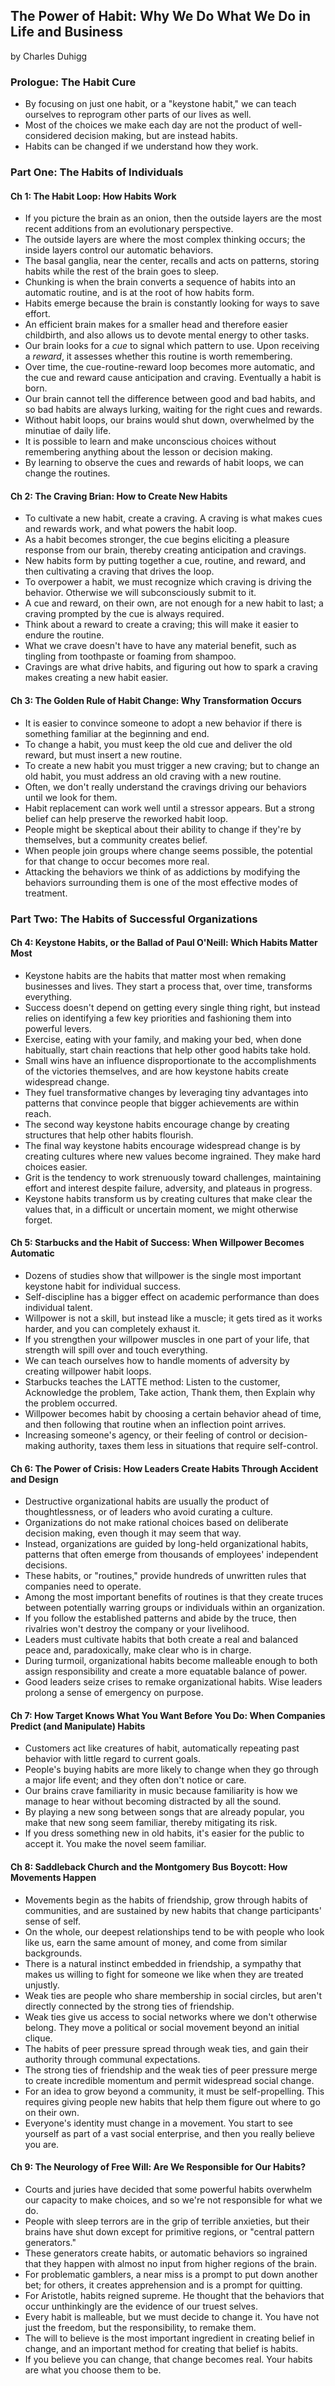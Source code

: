 ## The Power of Habit: Why We Do What We Do in Life and Business

by Charles Duhigg

### Prologue: The Habit Cure

* By focusing on just one habit, or a "keystone habit," we can teach ourselves to reprogram other parts of our lives as well.
* Most of the choices we make each day are not the product of well-considered decision making, but are instead habits.
* Habits can be changed if we understand how they work.

### Part One: The Habits of Individuals

#### Ch 1: The Habit Loop: How Habits Work

* If you picture the brain as an onion, then the outside layers are the most recent additions from an evolutionary perspective.
* The outside layers are where the most complex thinking occurs; the inside layers control our automatic behaviors.
* The basal ganglia, near the center, recalls and acts on patterns, storing habits while the rest of the brain goes to sleep.
* Chunking is when the brain converts a sequence of habits into an automatic routine, and is at the root of how habits form.
* Habits emerge because the brain is constantly looking for ways to save effort.
* An efficient brain makes for a smaller head and therefore easier childbirth, and also allows us to devote mental energy to other tasks.
* Our brain looks for a *cue* to signal which pattern to use. Upon receiving a *reward*, it assesses whether this routine is worth remembering.
* Over time, the cue-routine-reward loop becomes more automatic, and the cue and reward cause anticipation and craving. Eventually a habit is born. 
* Our brain cannot tell the difference between good and bad habits, and so bad habits are always lurking, waiting for the right cues and rewards.
* Without habit loops, our brains would shut down, overwhelmed by the minutiae of daily life.
* It is possible to learn and make unconscious choices without remembering anything about the lesson or decision making.
* By learning to observe the cues and rewards of habit loops, we can change the routines.

#### Ch 2: The Craving Brian: How to Create New Habits

* To cultivate a new habit, create a craving. A craving is what makes cues and rewards work, and what powers the habit loop.
* As a habit becomes stronger, the cue begins eliciting a pleasure response from our brain, thereby creating anticipation and cravings.
* New habits form by putting together a cue, routine, and reward, and then cultivating a craving that drives the loop.
* To overpower a habit, we must recognize which craving is driving the behavior. Otherwise we will subconsciously submit to it.
* A cue and reward, on their own, are not enough for a new habit to last; a craving prompted by the cue is always required.
* Think about a reward to create a craving; this will make it easier to endure the routine.
* What we crave doesn't have to have any material benefit, such as tingling from toothpaste or foaming from shampoo.
* Cravings are what drive habits, and figuring out how to spark a craving makes creating a new habit easier.

#### Ch 3: The Golden Rule of Habit Change: Why Transformation Occurs

* It is easier to convince someone to adopt a new behavior if there is something familiar at the beginning and end.
* To change a habit, you must keep the old cue and deliver the old reward, but must insert a new routine.
* To create a new habit you must trigger a new craving; but to change an old habit, you must address an old craving with a new routine.
* Often, we don't really understand the cravings driving our behaviors until we look for them.
* Habit replacement can work well until a stressor appears. But a strong belief can help preserve the reworked habit loop.
* People might be skeptical about their ability to change if they're by themselves, but a community creates belief.
* When people join groups where change seems possible, the potential for that change to occur becomes more real.
* Attacking the behaviors we think of as addictions by modifying the behaviors surrounding them is one of the most effective modes of treatment.

### Part Two: The Habits of Successful Organizations

#### Ch 4: Keystone Habits, or the Ballad of Paul O'Neill: Which Habits Matter Most

* Keystone habits are the habits that matter most when remaking businesses and lives. They start a process that, over time, transforms everything.
* Success doesn't depend on getting every single thing right, but instead relies on identifying a few key priorities and fashioning them into powerful levers.
* Exercise, eating with your family, and making your bed, when done habitually, start chain reactions that help other good habits take hold.
* Small wins have an influence disproportionate to the accomplishments of the victories themselves, and are how keystone habits create widespread change.
* They fuel transformative changes by leveraging tiny advantages into patterns that convince people that bigger achievements are within reach.
* The second way keystone habits encourage change by creating structures that help other habits flourish.
* The final way keystone habits encourage widespread change is by creating cultures where new values become ingrained. They make hard choices easier.
* Grit is the tendency to work strenuously toward challenges, maintaining effort and interest despite failure, adversity, and plateaus in progress.
* Keystone habits transform us by creating cultures that make clear the values that, in a difficult or uncertain moment, we might otherwise forget.

#### Ch 5: Starbucks and the Habit of Success: When Willpower Becomes Automatic

* Dozens of studies show that willpower is the single most important keystone habit for individual success.
* Self-discipline has a bigger effect on academic performance than does individual talent.
* Willpower is not a skill, but instead like a muscle; it gets tired as it works harder, and you can completely exhaust it.
* If you strengthen your willpower muscles in one part of your life, that strength will spill over and touch everything.
* We can teach ourselves how to handle moments of adversity by creating willpower habit loops.
* Starbucks teaches the LATTE method: Listen to the customer, Acknowledge the problem, Take action, Thank them, then Explain why the problem occurred.
* Willpower becomes habit by choosing a certain behavior ahead of time, and then following that routine when an inflection point arrives.
* Increasing someone's agency, or their feeling of control or decision-making authority, taxes them less in situations that require self-control.

#### Ch 6: The Power of Crisis: How Leaders Create Habits Through Accident and Design

* Destructive organizational habits are usually the product of thoughtlessness, or of leaders who avoid curating a culture.
* Organizations do not make rational choices based on deliberate decision making, even though it may seem that way.
* Instead, organizations are guided by long-held organizational habits, patterns that often emerge from thousands of employees' independent decisions.
* These habits, or "routines," provide hundreds of unwritten rules that companies need to operate.
* Among the most important benefits of routines is that they create truces between potentially warring groups or individuals within an organization.
* If you follow the established patterns and abide by the truce, then rivalries won't destroy the company or your livelihood.
* Leaders must cultivate habits that both create a real and balanced peace and, paradoxically, make clear who is in charge.
* During turmoil, organizational habits become malleable enough to both assign responsibility and create a more equatable balance of power.
* Good leaders seize crises to remake organizational habits. Wise leaders prolong a sense of emergency on purpose.

#### Ch 7: How Target Knows What You Want Before You Do: When Companies Predict (and Manipulate) Habits

* Customers act like creatures of habit, automatically repeating past behavior with little regard to current goals.
* People's buying habits are more likely to change when they go through a major life event; and they often don't notice or care.
* Our brains crave familiarity in music because familiarity is how we manage to hear without becoming distracted by all the sound.
* By playing a new song between songs that are already popular, you make that new song seem familiar, thereby mitigating its risk.
* If you dress something new in old habits, it's easier for the public to accept it. You make the novel seem familiar.

#### Ch 8: Saddleback Church and the Montgomery Bus Boycott: How Movements Happen

* Movements begin as the habits of friendship, grow through habits of communities, and are sustained by new habits that change participants' sense of self.
* On the whole, our deepest relationships tend to be with people who look like us, earn the same amount of money, and come from similar backgrounds.
* There is a natural instinct embedded in friendship, a sympathy that makes us willing to fight for someone we like when they are treated unjustly.
* Weak ties are people who share membership in social circles, but aren't directly connected by the strong ties of friendship.
* Weak ties give us access to social networks where we don't otherwise belong. They move a political or social movement beyond an initial clique.
* The habits of peer pressure spread through weak ties, and gain their authority through communal expectations.
* The strong ties of friendship and the weak ties of peer pressure merge to create incredible momentum and permit widespread social change.
* For an idea to grow beyond a community, it must be self-propelling. This requires giving people new habits that help them figure out where to go on their own.
* Everyone's identity must change in a movement. You start to see yourself as part of a vast social enterprise, and then you really believe you are.

#### Ch 9: The Neurology of Free Will: Are We Responsible for Our Habits?

* Courts and juries have decided that some powerful habits overwhelm our capacity to make choices, and so we're not responsible for what we do.
* People with sleep terrors are in the grip of terrible anxieties, but their brains have shut down except for primitive regions, or "central pattern generators."
* These generators create habits, or automatic behaviors so ingrained that they happen with almost no input from higher regions of the brain.
* For problematic gamblers, a near miss is a prompt to put down another bet; for others, it creates apprehension and is a prompt for quitting.
* For Aristotle, habits reigned supreme. He thought that the behaviors that occur unthinkingly are the evidence of our truest selves.
* Every habit is malleable, but we must decide to change it. You have not just the freedom, but the responsibility, to remake them.
* The will to believe is the most important ingredient in creating belief in change, and an important method for creating that belief is habits.
* If you believe you can change, that change becomes real. Your habits are what you choose them to be.